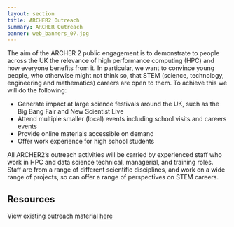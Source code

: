 ```yaml
---
layout: section
title: ARCHER2 Outreach
summary: ARCHER Outreach
banner: web_banners_07.jpg
---
```


The aim of the ARCHER 2 public engagement is to demonstrate to people across the UK the relevance of high performance computing (HPC) and how everyone benefits from it. In particular, we want to convince young people, who otherwise might not think so, that STEM (science, technology, engineering and mathematics) careers are open to them. To achieve this we will do the following:
*	Generate impact at large science festivals around the UK, such as the Big Bang Fair and New Scientist Live
*	Attend multiple smaller (local) events including school visits and careers events
*	Provide online materials accessible on demand
*	Offer work experience for high school students

All ARCHER2’s outreach activities will be carried by experienced staff who work in HPC and data science technical, managerial, and training roles. Staff are from a range of different scientific disciplines, and work on a wide range of projects, so can offer a range of perspectives on STEM careers.

## Resources
View existing outreach material [here](materials)
